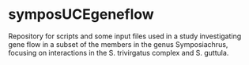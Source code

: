 # symposUCEgeneflow
Repository for scripts and some input files used in a study investigating gene flow in a subset of the members in the genus Symposiachrus, focusing on interactions in the S. trivirgatus complex and S. guttula.
